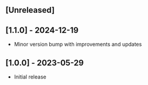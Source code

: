 ## [Unreleased]

## [1.1.0] - 2024-12-19

- Minor version bump with improvements and updates

## [1.0.0] - 2023-05-29

- Initial release
